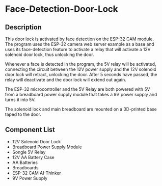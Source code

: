 # Face-Detection-Door-Lock

## Description

This door lock is activated by face detection on the ESP-32 CAM module. The program uses the ESP-32 camera web server example as a base and uses its face-detection feature to activate a relay that will activate a 12V solenoid door lock, thus unlocking the door. 

Whenever a face is detected in the program, the 5V relay will be activated, connecting the circuit between the 12V power supply and the 12V solenoid door lock will retract, unlocking the door. After 5 seconds have passed, the relay will deactivate and the door lock will extend out again. 

The ESP-32 microcontroller and the 5V Relay are both powered with 5V from a breadboard power supply module that takes a 9V power supply and turns it into 5V. 

The solenoid lock and main breadboard are mounted on a 3D-printed base taped to the door. 

## Component List

* 12V Solenoid Door Lock
* Breadboard Power Supply Module
* Songle 5V Relay
* 12V AA Battery Case
* AA Batteries
* Breadboards
* ESP-32 CAM AI-Thinker
* 9V Power Supply
